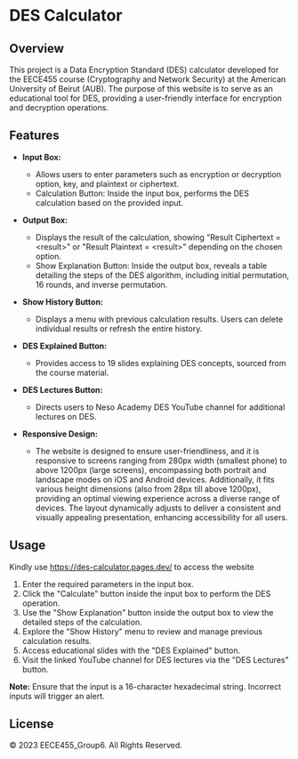# DES Calculator

## Overview

This project is a Data Encryption Standard (DES) calculator developed for the EECE455 course (Cryptography and Network Security) at the American University of Beirut (AUB). The purpose of this website is to serve as an educational tool for DES, providing a user-friendly interface for encryption and decryption operations.

## Features

- **Input Box:**
  - Allows users to enter parameters such as encryption or decryption option, key, and plaintext or ciphertext.
  - Calculation Button: Inside the input box, performs the DES calculation based on the provided input.

- **Output Box:**
  - Displays the result of the calculation, showing "Result Ciphertext = \<result\>" or "Result Plaintext = \<result\>" depending on the chosen option.
  - Show Explanation Button: Inside the output box, reveals a table detailing the steps of the DES algorithm, including initial permutation, 16 rounds, and inverse permutation.

- **Show History Button:**
  - Displays a menu with previous calculation results. Users can delete individual results or refresh the entire history.

- **DES Explained Button:**
  - Provides access to 19 slides explaining DES concepts, sourced from the course material.

- **DES Lectures Button:**
  - Directs users to Neso Academy DES YouTube channel for additional lectures on DES.

- **Responsive Design:**
  - The website is designed to ensure user-friendliness, and it is responsive to screens ranging from 280px width (smallest phone) to above 1200px (large screens), encompassing both portrait and landscape modes on iOS and Android devices. Additionally, it fits various height dimensions (also from 28px till above 1200px), providing an optimal viewing experience across a diverse range of devices. The layout dynamically adjusts to deliver a consistent and visually appealing presentation, enhancing accessibility for all users.

## Usage

Kindly use https://des-calculator.pages.dev/ to access the website

1. Enter the required parameters in the input box.
2. Click the "Calculate" button inside the input box to perform the DES operation.
3. Use the "Show Explanation" button inside the output box to view the detailed steps of the calculation.
4. Explore the "Show History" menu to review and manage previous calculation results.
5. Access educational slides with the "DES Explained" button.
6. Visit the linked YouTube channel for DES lectures via the "DES Lectures" button.

**Note:** Ensure that the input is a 16-character hexadecimal string. Incorrect inputs will trigger an alert.

## License

© 2023 EECE455_Group6. All Rights Reserved.
